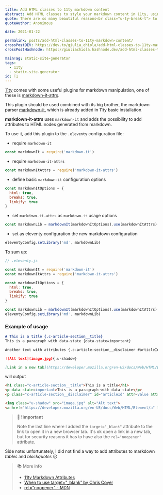 ```yaml
---
title: Add HTML classes to 11ty markdown content
abstract: Add HTML classes to style your markdown content in 11ty, using markdown-it-attrs plugin.
quote: There are so many beautiful reasons<br class="u-ty-break-t"> to be happy today
quoteAuthor: Anonimous

date: 2021-01-22

permalink: posts/add-html-classes-to-11ty-markdown-content/
crossPostDEV: https://dev.to/giulia_chiola/add-html-classes-to-11ty-markdown-content-18ic
crossPostHashnode: https://giuliachiola.hashnode.dev/add-html-classes-to-11ty-markdown-content

mainTag: static-site-generator
tags:
  - 11ty
  - static-site-generator
id: T1
---
```


[11ty](https://www.11ty.dev/docs/) comes with some useful plugins for markdown manipulation, one of these is [markdown-it-attrs](https://github.com/arve0/markdown-it-attrs).

This plugin should be used combined with its big brother, the markdown parser [markdown-it](https://github.com/markdown-it/markdown-it), which is already added in 11ty basic installation.

**markdown-it-attrs** uses `markdown-it` and adds the possibility to add attributes to HTML nodes generated from markdown.

To use it, add this plugin to the `.eleventy` configuration file:

- require `markdown-it`

```javascript
const markdownIt = require('markdown-it')
```

- require `markdown-it-attrs`

```javascript
const markdownItAttrs = require('markdown-it-attrs')
```

- define basic `markdown-it` configuration options

```javascript
const markdownItOptions = {
  html: true,
  breaks: true,
  linkify: true
}
```

- set `markdown-it-attrs` as `markdown-it` usage options

```javascript
const markdownLib = markdownIt(markdownItOptions).use(markdownItAttrs)
```

- set as eleventy configuration the new markdown configuration

```javascript
eleventyConfig.setLibrary('md', markdownLib)
```

To sum up:

```javascript
// .eleventy.js

const markdownIt = require('markdown-it')
const markdownItAttrs = require('markdown-it-attrs')

const markdownItOptions = {
  html: true,
  breaks: true,
  linkify: true
}

const markdownLib = markdownIt(markdownItOptions).use(markdownItAttrs)
eleventyConfig.setLibrary('md', markdownLib)
```

### Example of usage

```md
# This is a title {.c-article-section__title}
This is a paragraph with data-state {data-state=important}

Another text with attributes {.c-article-section__disclaimer #articleId attr=value attr2="spaced value"}

![Alt text](image.jpg){.u-shadow}

[Link in a new tab](https://developer.mozilla.org/en-US/docs/Web/HTML/Element/a){target="_blank" rel="noopener"}
```

will output

```html
<h1 class="c-article-section__title">This is a title</h1>
<p data-state=important>This is a paragraph with data-state</p>
<p class="c-article-section__disclaimer" id="articleId" attr=value attr2="spaced value">Another text with attributes</p>

<img class="u-shadow" src="image.jpg" alt="Alt text">
<a href="https://developer.mozilla.org/en-US/docs/Web/HTML/Element/a" target="_blank" rel="noopener">Link in a new tab</a>
```

> 🧨 **!important**
>
> Note the last line where I added the `target="_blank"` attribute to the link to open it in a new browser tab. It's ok open a link in a new tab, but for security reasons it has to have also the `rel="noopener"` attribute.

Side note: unfortunately, I did not find a way to add attributes to markdown _tables_ and _blockquotes_ 😢

> 📚 More info
>
> - [11ty Markdown Attributes](https://dev.to/iarehilton/11ty-markdown-attributes-2dl3)
> - [When to use target="_blank” by Chris Coyer](https://css-tricks.com/use-target_blank/)
> - [rel="noopener" - MDN](https://developer.mozilla.org/en-US/docs/Web/HTML/Link_types/noopener)
